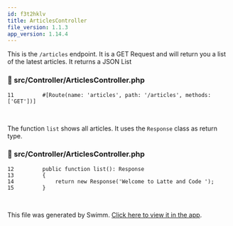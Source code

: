 ```yaml
---
id: f3t2hklv
title: ArticlesController
file_version: 1.1.3
app_version: 1.14.4
---
```


This is the `/articles` endpoint. It is a GET Request and will return you a list of the latest articles. It returns a JSON List
<!-- NOTE-swimm-snippet: the lines below link your snippet to Swimm -->
### 📄 src/Controller/ArticlesController.php
```hack
11         #[Route(name: 'articles', path: '/articles', methods: ['GET'])]
```

<br/>

The function `list`<swm-token data-swm-token=":src/Controller/ArticlesController.php:12:5:5:`    public function list(): Response`"/> shows all articles. It uses the `Response`<swm-token data-swm-token=":src/Controller/ArticlesController.php:12:10:10:`    public function list(): Response`"/> class as return type.
<!-- NOTE-swimm-snippet: the lines below link your snippet to Swimm -->
### 📄 src/Controller/ArticlesController.php
```hack
12         public function list(): Response
13         {
14             return new Response('Welcome to Latte and Code ');
15         }
```

<br/>

This file was generated by Swimm. [Click here to view it in the app](https://app.swimm.io/repos/Z2l0aHViJTNBJTNBc3ltZm9ueS1kb2NrZXIlM0ElM0FIdXNzYW05Mg==/docs/f3t2hklv).
